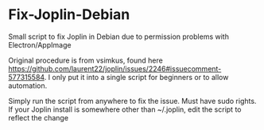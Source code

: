 # Fix-Joplin-Debian
Small script to fix Joplin in Debian due to permission problems with Electron/AppImage

Original procedure is from vsimkus, found here https://github.com/laurent22/joplin/issues/2246#issuecomment-577315584. I only put it into a single script for beginners or to allow automation.

Simply run the script from anywhere to fix the issue. Must have sudo rights. If your Joplin install is somewhere other than ~/.joplin, edit the script to reflect the change
